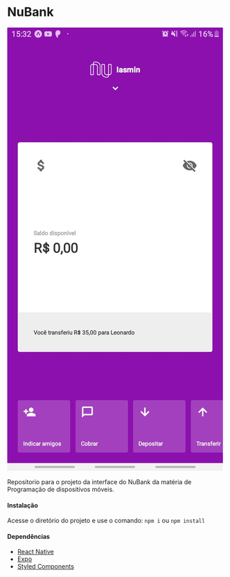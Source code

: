 # NuBank
![](https://github.com/iasminqmoura/nubank/raw/master/print.jpg)

Repositorio para o projeto da interface do NuBank da matéria de Programação de dispositivos móveis.

#### Instalação
Acesse o diretório do projeto e use o comando:
`npm i` ou `npm install`

#### Dependências
* [React Native](https://reactnative.dev/ "React Native")
* [Expo](https://expo.io/ "Expo")
* [Styled Components](https://styled-components.com/ "Styled Components")
